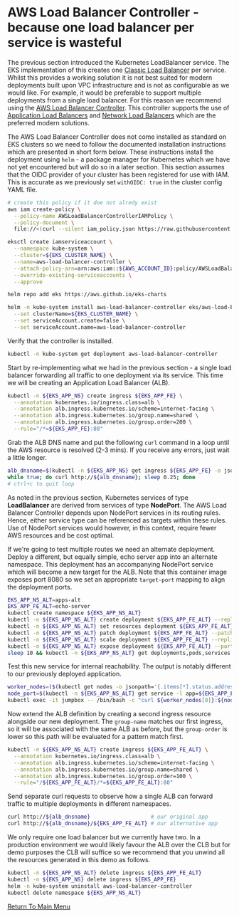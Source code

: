 # AWS Load Balancer Controller - because one load balancer per service is wasteful

The previous section introduced the Kubernetes LoadBalancer service.
The EKS implementation of this creates one [Classic Load Balancer](https://aws.amazon.com/elasticloadbalancing/classic-load-balancer/) per service.
Whilst this provides a working solution it is not best suited for modern deployments built upon VPC infrastructure and is not as configurable as we would like.
For example, it would be preferable to support multiple deployments from a single load balancer.
For this reason we recommend using the [AWS Load Balancer Controller](https://docs.aws.amazon.com/eks/latest/userguide/aws-load-balancer-controller.html).
This controller supports the use of [Application Load Balancers](https://aws.amazon.com/elasticloadbalancing/application-load-balancer/) and [Network Load Balancers](https://aws.amazon.com/elasticloadbalancing/network-load-balancer/) which are the preferred modern solutions.

The AWS Load Balancer Controller does not come installed as standard on EKS clusters so we need to follow the documented installation instructions which are presented in short form below.
These instructions install the deployment using `helm` - a package manager for Kubernetes which we have not yet encountered but will do so in a later section.
This section assumes that the OIDC provider of your cluster has been registered for use with IAM.
This is accurate as we previously set `withOIDC: true` in the cluster config YAML file.
```bash
# create this policy if it doe not alredy exist
aws iam create-policy \
  --policy-name AWSLoadBalancerControllerIAMPolicy \
  --policy-document \
  file://<(curl --silent iam_policy.json https://raw.githubusercontent.com/kubernetes-sigs/aws-load-balancer-controller/v2.2.0/docs/install/iam_policy.json)

eksctl create iamserviceaccount \
  --namespace kube-system \
  --cluster=${EKS_CLUSTER_NAME} \
  --name=aws-load-balancer-controller \
  --attach-policy-arn=arn:aws:iam::${AWS_ACCOUNT_ID}:policy/AWSLoadBalancerControllerIAMPolicy \
  --override-existing-serviceaccounts \
  --approve

helm repo add eks https://aws.github.io/eks-charts

helm -n kube-system install aws-load-balancer-controller eks/aws-load-balancer-controller \
  --set clusterName=${EKS_CLUSTER_NAME} \
  --set serviceAccount.create=false \
  --set serviceAccount.name=aws-load-balancer-controller
```

Verify that the controller is installed.
```bash
kubectl -n kube-system get deployment aws-load-balancer-controller
```

Start by re-implementing what we had in the previous section - a single load balancer forwarding all traffic to one deployment via its service.
This time we will be creating an Application Load Balancer (ALB).
```bash
kubectl -n ${EKS_APP_NS} create ingress ${EKS_APP_FE} \
  --annotation kubernetes.io/ingress.class=alb \
  --annotation alb.ingress.kubernetes.io/scheme=internet-facing \
  --annotation alb.ingress.kubernetes.io/group.name=shared \
  --annotation alb.ingress.kubernetes.io/group.order=200 \
  --rule="/*=${EKS_APP_FE}:80"
```

Grab the ALB DNS name and put the following `curl` command in a loop until the AWS resource is resolved (2-3 mins).
If you receive any errors, just wait a little longer.
```bash
alb_dnsname=$(kubectl -n ${EKS_APP_NS} get ingress ${EKS_APP_FE} -o jsonpath='{.status.loadBalancer.ingress[0].hostname}')
while true; do curl http://${alb_dnsname}; sleep 0.25; done
# ctrl+c to quit loop
```

As noted in the previous section, Kubernetes services of type **LoadBalancer** are derived from services of type **NodePort**.
The AWS Load Balancer Controller depends upon NodePort services in its routing rules.
Hence, either service type can be referenced as targets within these rules.
Use of NodePort services would however, in this context, require fewer AWS resources and be cost optimal.

If we're going to test multiple routes we need an alternate deployment.
Deploy a different, but equally simple, echo server app into an alternate namespace.
This deployment has an accompanying NodePort service which will become a new target for the ALB.
Note that this container image exposes port 8080 so we set an appropriate `target-port` mapping to align the deployment ports.
```bash
EKS_APP_NS_ALT=apps-alt
EKS_APP_FE_ALT=echo-server
kubectl create namespace ${EKS_APP_NS_ALT}
kubectl -n ${EKS_APP_NS_ALT} create deployment ${EKS_APP_FE_ALT} --replicas 0 --image gcr.io/google_containers/echoserver:1.10 # begin with zero replicas
kubectl -n ${EKS_APP_NS_ALT} set resources deployment ${EKS_APP_FE_ALT} --requests=cpu=200m,memory=200Mi                       # right-size the pods
kubectl -n ${EKS_APP_NS_ALT} patch deployment ${EKS_APP_FE_ALT} --patch="{\"spec\":{\"template\":{\"spec\":{\"containers\":[{\"name\":\"echoserver\",\"imagePullPolicy\":\"Always\"}]}}}}"
kubectl -n ${EKS_APP_NS_ALT} scale deployment ${EKS_APP_FE_ALT} --replicas 1
kubectl -n ${EKS_APP_NS_ALT} expose deployment ${EKS_APP_FE_ALT} --port=80 --target-port=8080 --type=NodePort                  # echoserver uses port 8080 internally
sleep 10 && kubectl -n ${EKS_APP_NS_ALT} get deployments,pods,services -o wide
```

Test this new service for internal reachability.
The output is notably different to our previously deployed application.
```bash
worker_nodes=($(kubectl get nodes -o jsonpath='{.items[*].status.addresses[?(@.type=="InternalIP")].address}'))
node_port=$(kubectl -n ${EKS_APP_NS_ALT} get service -l app=${EKS_APP_FE_ALT} -o jsonpath='{.items[0].spec.ports[0].nodePort}')
kubectl exec -it jumpbox -- /bin/bash -c "curl ${worker_nodes[0]}:${node_port}"
```

Now extend the ALB definition by creating a second ingress resource alongside our new deployment.
The `group-name` matches our first ingress, so it will be associated with the same ALB as before, but the `group-order` is lower so this path will be evaluated for a pattern match first.
```bash
kubectl -n ${EKS_APP_NS_ALT} create ingress ${EKS_APP_FE_ALT} \
  --annotation kubernetes.io/ingress.class=alb \
  --annotation alb.ingress.kubernetes.io/scheme=internet-facing \
  --annotation alb.ingress.kubernetes.io/group.name=shared \
  --annotation alb.ingress.kubernetes.io/group.order=100 \
  --rule="/${EKS_APP_FE_ALT}/*=${EKS_APP_FE_ALT}:80"
```

Send separate curl requests to observe how a single ALB can forward traffic to multiple deployments in different namespaces.
```bash
curl http://${alb_dnsname}                   # our original app
curl http://${alb_dnsname}/${EKS_APP_FE_ALT} # our alternative app
```

We only require one load balancer but we currently have two.
In a production environment we would likely favour the ALB over the CLB but for demo purposes the CLB will suffice so we recommend that you unwind all the resources generated in this demo as follows.
```bash
kubectl -n ${EKS_APP_NS_ALT} delete ingress ${EKS_APP_FE_ALT}
kubectl -n ${EKS_APP_NS} delete ingress ${EKS_APP_FE}
helm -n kube-system uninstall aws-load-balancer-controller
kubectl delete namespace ${EKS_APP_NS_ALT}
```

[Return To Main Menu](/README.md)
